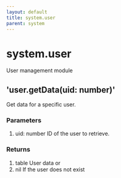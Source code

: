 ```yaml
---
layout: default
title: system.user
parent: system
---
```


# system.user
User management module

## 'user.getData(uid: number)'
Get data for a specific user.

### Parameters
1. uid: number ID of the user to retrieve.

### Returns
1. table User data
or
1. nil If the user does not exist
